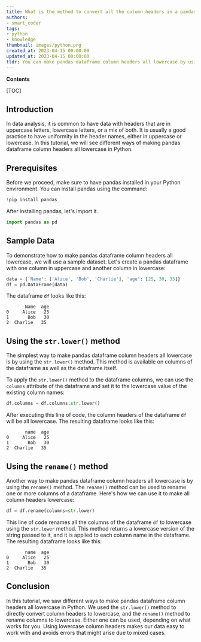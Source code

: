 ```yaml
---
title: What is the method to convert all the column headers in a pandas dataframe to lowercase?
authors:
- smart_coder
tags:
- python
- knowledge
thumbnail: images/python.png
created_at: 2023-04-15 00:00:00
updated_at: 2023-04-15 00:00:00
tldr: You can make pandas dataframe column headers all lowercase by using the `.lower()` method on the column names `df.columns = df.columns.str.lower()`.
---
```


**Contents**

[TOC]

## Introduction

In data analysis, it is common to have data with headers that are in uppercase letters, lowercase letters, or a mix of both. It is usually a good practice to have uniformity in the header names, either in uppercase or lowercase. In this tutorial, we will see different ways of making pandas dataframe column headers all lowercase in Python.

## Prerequisites

Before we proceed, make sure to have pandas installed in your Python environment. You can install pandas using the command: 

```python
!pip install pandas
```

After installing pandas, let's import it.

```python
import pandas as pd
```

## Sample Data

To demonstrate how to make pandas dataframe column headers all lowercase, we will use a sample dataset. Let's create a pandas dataframe with one column in uppercase and another column in lowercase:

```python
data = {'Name': ['Alice', 'Bob', 'Charlie'], 'age': [25, 30, 35]}
df = pd.DataFrame(data)
```

The dataframe `df` looks like this:

```
       Name  age
0     Alice   25
1       Bob   30
2  Charlie   35
```

## Using the `str.lower()` method

The simplest way to make pandas dataframe column headers all lowercase is by using the `str.lower()` method. This method is available on columns of the dataframe as well as the dataframe itself.

To apply the `str.lower()` method to the dataframe columns, we can use the `columns` attribute of the dataframe and set it to the lowercase value of the existing column names:

```python
df.columns = df.columns.str.lower()
```

After executing this line of code, the column headers of the dataframe `df` will be all lowercase. The resulting dataframe looks like this:

```
       name  age
0     Alice   25
1       Bob   30
2  Charlie   35
```

## Using the `rename()` method

Another way to make pandas dataframe column headers all lowercase is by using the `rename()` method. The `rename()` method can be used to rename one or more columns of a dataframe. Here's how we can use it to make all column headers lowercase:

```python
df = df.rename(columns=str.lower)
```

This line of code renames all the columns of the dataframe `df` to lowercase using the `str.lower` method. This method returns a lowercase version of the string passed to it, and it is applied to each column name in the dataframe. The resulting dataframe looks like this:

```
       name  age
0     Alice   25
1       Bob   30
2  Charlie   35
```

## Conclusion

In this tutorial, we saw different ways to make pandas dataframe column headers all lowercase in Python. We used the `str.lower()` method to directly convert column headers to lowercase, and the `rename()` method to rename columns to lowercase. Either one can be used, depending on what works for you. Using lowercase column headers makes our data easy to work with and avoids errors that might arise due to mixed cases.
